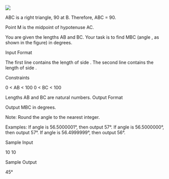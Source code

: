![](https://s3.amazonaws.com/hr-challenge-images/9668/1440151155-10b2b748ee-rsz_1438840048-2cf71ed69d-findangle.png)

ABC is a right triangle, 90 at B. Therefore, ABC = 90.

Point M is the midpoint of hypotenuse AC.

You are given the lengths AB and BC. Your task is to find MBC (angle , as shown in the figure) in degrees.

Input Format

The first line contains the length of side . The second line contains the length of side .

Constraints

0 < AB < 100 0 < BC < 100

Lengths AB and BC are natural numbers. Output Format

Output MBC in degrees.

Note: Round the angle to the nearest integer.

Examples:
If angle is 56.5000001°, then output 57°. If angle is 56.5000000°, then output 57°. If angle is 56.4999999°, then output
56°.

Sample Input

10 10

Sample Output

45°

